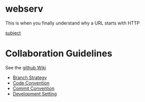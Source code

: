 # webserv
This is when you finally understand why a URL starts with HTTP

[subject](https://cdn.intra.42.fr/pdf/pdf/103035/en.subject.pdf)


# Collaboration Guidelines

See the [github Wiki](https://github.com/WebWaveMaker/webserv/wiki)

- [Branch Strategy](https://github.com/WebWaveMaker/webserv/wiki/Branch-Strategy)
- [Code Convention](https://github.com/WebWaveMaker/webserv/wiki/Code-Convention)
- [Commit Convention](https://github.com/WebWaveMaker/webserv/wiki/Commit-Convention)
- [Development Setting](https://github.com/WebWaveMaker/webserv/wiki/Development-Setting)

